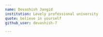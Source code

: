 ```yaml
---
name: Devashish Jangid
institution: Lovely professional university
quote: believe in yourself
github_user: devashish-7

---
```

